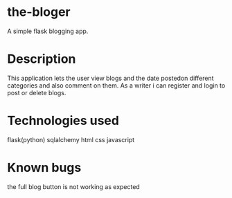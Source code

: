 # the-bloger
A simple flask blogging app.

# Description
This application lets the user view blogs and the date postedon different categories and also comment on them.
As a writer i can register and login to post or delete blogs.

# Technologies used
flask(python)
sqlalchemy
html
css
javascript


# Known bugs 
the full blog button is not working as expected 

